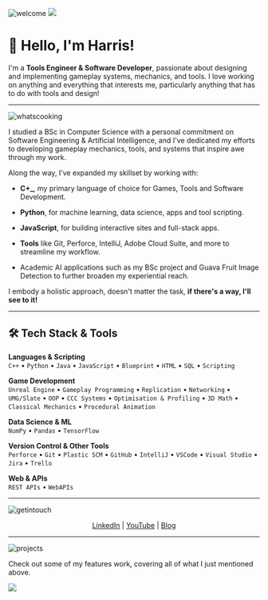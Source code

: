 
![welcome](https://github.com/user-attachments/assets/7b38fc78-cbf9-4e0b-9272-a3478420c3f5)
![](https://komarev.com/ghpvc/?username=PrimalRex&color=blueviolet)

# 👋 Hello, I'm Harris!

I'm a **Tools Engineer & Software Developer**, passionate about designing and implementing gameplay systems, mechanics, and tools. I love working on anything and everything that interests me, particularly anything that has to do with tools and design!

---

![whatscooking](https://github.com/user-attachments/assets/3f436d68-90e8-4718-8116-09f58ebf29d4)

I studied a BSc in Computer Science with a personal commitment on Software Engineering & Artificial Intelligence, and I've dedicated my efforts to developing gameplay mechanics, tools, and systems that inspire awe through my work.

Along the way, I’ve expanded my skillset by working with:

- **C+_**, my primary language of choice for Games, Tools and Software Development.

- **Python**, for machine learning, data science, apps and tool scripting.

- **JavaScript**, for building interactive sites and full-stack apps.

- **Tools** like Git, Perforce, IntelliJ, Adobe Cloud Suite, and more to streamline my workflow.
  
- Academic AI applications such as my BSc project and Guava Fruit Image Detection to further broaden my experiential reach.
  
I embody a holistic approach, doesn't matter the task, **if there's a way, I'll see to it!**


---

## 🛠 Tech Stack & Tools

**Languages & Scripting**  
`C++` • `Python` • `Java` • `JavaScript` • `Blueprint` • `HTML` • `SQL` • `Scripting`

**Game Development**  
`Unreal Engine` • `Gameplay Programming` • `Replication` • `Networking` • `UMG/Slate` • `OOP` • `CCC Systems` • `Optimisation & Profiling` • `3D Math` • `Classical Mechanics` • `Procedural Animation`

**Data Science & ML**  
`NumPy` • `Pandas` • `TensorFlow`

**Version Control & Other Tools**  
`Perforce` • `Git` • `Plastic SCM` • `GitHub` • `IntelliJ` • `VSCode` • `Visual Studio` • `Jira` • `Trello`

**Web & APIs**  
`REST APIs` • `WebAPIs`

---

![getintouch](https://github.com/user-attachments/assets/3499b102-2e7d-4204-8f5d-3620e513fcbf)



<p align="center">
  <a href="https://www.linkedin.com/in/harris-barra-a8b688231/">LinkedIn</a> |
  <a href="https://www.youtube.com/@THEPRIMALREX">YouTube</a> |
  <a href="https://harrisbarra.medium.com">Blog</a>
</p>

---

![projects](https://github.com/user-attachments/assets/9dc89420-e6ee-401c-87f5-58f81ef76be2)

Check out some of my features work, covering all of what I just mentioned above.

![](https://readme-typing-svg.herokuapp.com/?lines=Thanks+for+reading!;Feel+free+to+explore+my+work+and+don't+hesitate+to+reach+out+if+you+have+any+questions!&font=Helvetica%20Code¢er=true&width=1080&height=50)
